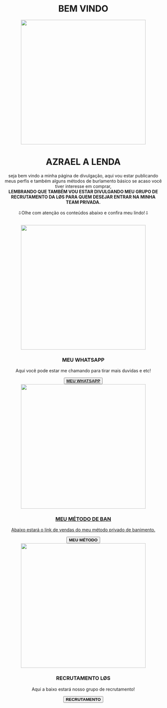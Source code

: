 <!doctype html>
  <html lang="pt-BR">
    <head>
      <title>Azrael Divulgação</title>
      <link rel="stylesheet" href="style.css">
    </head>
    <body>
      <center>
      <h1 class="style-h1">BEM VINDO</h1>
      </center>
      <center>
      <img src="https://i.ibb.co/WKvNTNS/Picsart-24-09-16-12-33-57-100.jpg" width="400" height="400">
      </center>
      <center>
      <h1 class="style-h1">AZRAEL A LENDA</h1>
      </center>
      <center>
      <p class="style-p">seja bem vindo a minha página de divulgação, aqui vou estar publicando meus perfis e também alguns métodos de burlamento básico se acaso você tiver interesse em comprar,<br>
      <strong>LEMBRANDO QUE TAMBÉM VOU ESTAR DIVULGANDO MEU GRUPO DE RECRUTAMENTO DA LØS PARA QUEM DESEJAR ENTRAR NA MINHA TEAM PRIVADA.</strong>
      <br><br>⇩Olhe com atenção os conteúdos abaixo e confira meu lindo!⇩</p>
      <br>
        <img src="https://i.ibb.co/pjngJW6/img-iapp.jpg" width="400" heigth="400"><br>
      <h3 class="sub-title">MEU WHATSAPP</h3>
      <p>Aqui você pode estar me chamando para tirar mais duvidas e etc!</p>
      <button><a href="https://api.whatsapp.com/send?phone=553191365558&text1=Ola%20Azrael%20eu%20sou%20(SEU%20NOME)"><strong>MEU WHATSAPP</strong></button>
      <img src="https://i.ibb.co/k5MQNz5/Picsart-24-12-05-16-52-32-708.jpg" width="400" height="400"><br>
      <h3 class="sub-title">MEU MÉTODO DE BAN</h3>
      <p>Abaixo estará o link de vendas do meu método privado de banimento.</p>
      <button><a href="https://api.whatsapp.com/send?phone=553191365558&text1=Oi%20Azrael%20eu%20sou%20(SEU%20NOME)%20eu%gostaria%20de%20saber%20mais%20sobre%20o%20metodo%20de%banimento."></a><strong>MEU MÉTODO</strong></button>
      <img src="https://i.ibb.co/tqmsSv7/Picsart-24-12-01-14-17-23-894.jpg" width="400" height="400"><br>
      <h3 class="sub-title">RECRUTAMENTO LØS</h3>
      <p>Aqui a baixo estará nosso grupo de recrutamento!</p>
      <button><a href="https://chat.whatsapp.com/G82FPS0Lo8X8ZNqpnlTKV2"></a><strong>RECRUTAMENTO</strong></button>
    </body>
  </html>
